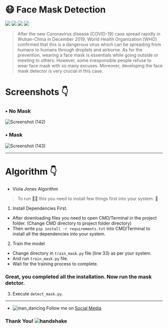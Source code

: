 # :mask: Face Mask Detection
![](https://img.shields.io/badge/Python-FFD43B?style=for-the-badge&logo=python&logoColor=darkgreen)
![](https://img.shields.io/badge/TensorFlow-FF6F00?style=for-the-badge&logo=TensorFlow&logoColor=white)
![](https://img.shields.io/badge/Keras-D00000?style=for-the-badge&logo=Keras&logoColor=white)
![](https://img.shields.io/badge/scikit_learn-F7931E?style=for-the-badge&logo=scikit-learn&logoColor=white)

> After the new Coronavirus disease (COVID-19) case spread rapidly in Wuhan-China in December 2019, World Health Organization (WHO) confirmed that this is a dangerous virus which can be spreading from humans to humans through droplets and airborne. As for the prevention, wearing a face mask is essentials while going outside or meeting to others. However, some irresponsible people refuse to wear face mask with so many excuses. Moreover, developing the face mask detector is very crucial in this case.

# Screenshots :point_down:
### • No Mask
![Screenshot (142)](https://user-images.githubusercontent.com/49164677/120317045-c73a5200-c2fb-11eb-9fe8-376e90cb99ee.png)

### • Mask
![Screenshot (143)](https://user-images.githubusercontent.com/49164677/120317061-cdc8c980-c2fb-11eb-85a3-8170688a7c9e.png)

---

# Algorithm 👇
- Viola Jones Algorithm

> To run :running_man: this you need to install few things first into your system. :robot:

1. Install Dependencies First.

- After downloading files you need to open CMD/Terminal in the project folder. (Change CMD directory to project folder directory)
- Then write ``` pip install -r requirements.txt ``` into CMD/Terminal to install all the dependencies into your system.

2. Train the model

- Change directory in ``` train_mask.py ``` file (line 33) as per your system.
- And run ``` train_mask.py ``` file.
- Wait for the training process to complete.

### Great, you completed all the installation. Now run the mask detctor.

3. Execute ``` detect_mask.py ```.

---

- ![man_dancing](https://user-images.githubusercontent.com/49164677/116800839-30bf1900-ab22-11eb-9b30-670f4158f51d.gif) Follow me on [Social Media](https://linktr.ee/unknown_abhi)

### Thank You! ![handshake](https://user-images.githubusercontent.com/49164677/116801244-94971100-ab25-11eb-939f-d3d0e8d66da5.gif)
